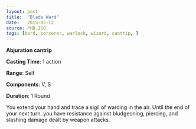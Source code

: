 ```yaml
---
layout: post
title:  "Blade Ward"
date:   2015-05-12
source: PHB.218
tags: [bard, sorcerer, warlock, wizard, cantrip, ]
---
```


**Abjuration cantrip**

**Casting Time**: 1 action

**Range**: Self

**Components**: V, S

**Duration**: 1 Round

You extend your hand and trace a sigil of warding in the air. Until the end of your next turn, you have resistance against bludgeoning, piercing, and slashing damage dealt by weapon attacks.
